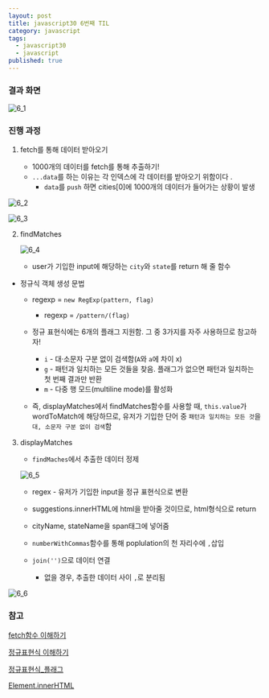 ```yaml
---
layout: post
title: javascript30 6번째 TIL
category: javascript
tags:
  - javascript30
  - javascript
published: true
---
```

### 결과 화면

![6_1](https://drive.google.com/file/d/1iv6tghfClovRJvHeGWyLLIjqVeQLhnc-/view?usp=sharing)


### 진행 과정 

1. fetch를 통해 데이터 받아오기

   - 1000개의 데이터를 fetch를 통해 추출하기!
   - `...data`를 하는 이유는 각 인덱스에 각 데이터를 받아오기 위함이다 .
     - `data`를 `push` 하면 cities[0]에 1000개의 데이터가 들어가는 상황이 발생

![6_2](https://drive.google.com/file/d/1SKV52_V1NhCIvpkj7p8Jc94SHsg_91qC/view?usp=sharing)




![6_3](https://drive.google.com/file/d/1mqH5DQjX8ad8fCySwJO-m3bpnEoE-g-h/view?usp=sharing)

2. findMatches 

   ![6_4](https://drive.google.com/file/d/1DZIMNlAJi4QwOu7Ksw61D0DMn4ER5ZNz/view?usp=sharing)

   - user가 기입한 input에 해당하는 `city`와 `state`를 return 해 줄 함수
   
- 정규식 객체 생성 문법 
  
  - regexp = `new RegExp(pattern, flag)`
     - regexp = `/pattern/(flag)`
  
   - 정규 표현식에는 6개의 플래그 지원함. 그 중 3가지를 자주 사용하므로 참고하자!

     - `i` - 대·소문자 구분 없이 검색함(`A`와 `a`에 차이 x)
     - `g` - 패턴과 일치하는 모든 것들을 찾음. 플래그가 없으면 패턴과 일치하는 첫 번째 결과만 반환
     - `m` - 다중 행 모드(multiline mode)를 활성화
     
   - 즉, displayMatches에서 findMatches함수를 사용할 때,  `this.value`가 wordToMatch에 해당하므로,  유저가 기입한 단어 중 `패턴과 일치하는 모든 것`을 `대, 소문자 구분 없이 검색`함



3. displayMatches

   - `findMaches`에서 추출한 데이터 정제
   
   ![6_5](https://drive.google.com/file/d/1XCKX9GaBfwKRwerzR7uoomNsuG5UojKy/view?usp=sharing)
   
   - regex - 유저가 기입한 input을 정규 표현식으로 변환
   - suggestions.innerHTML에 html을 받아줄 것이므로, html형식으로 return 
   
   - cityName, stateName을 span태그에 넣어줌
   
   - `numberWithCommas`함수를 통해 poplulation의 천 자리수에 `,`삽입
   
   - `join('')`으로 데이터 연결
     - 없을 경우, 추출한 데이터 사이 `,`로 분리됨

![6_6](https://drive.google.com/file/d/126uhFoOecA-N9SAPZDV7LGKg6yWWSV-c/view?usp=sharing)



### 참고

[fetch함수 이해하기](https://developer.mozilla.org/ko/docs/Web/API/Fetch_API/Fetch%EC%9D%98_%EC%82%AC%EC%9A%A9%EB%B2%95)

[정규표현식 이해하기](https://heropy.blog/2018/10/28/regexp/)

[정규표현식_플래그](https://ko.javascript.info/regexp-introduction)

[Element.innerHTML](https://developer.mozilla.org/ko/docs/Web/API/Element/innerHTML)
